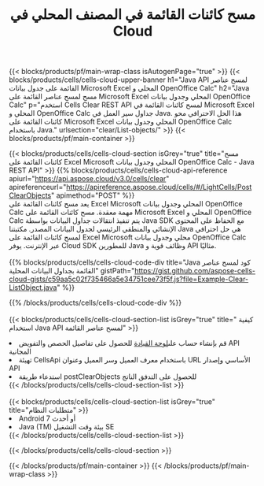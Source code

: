 ﻿---
title:  مسح كائنات القائمة في المصنف المحلي في Cloud
description: Cloud APIs & SDKs لمسح عناصر القائمة على Microsoft Excel & OpenOffice Calc. مسح كائنات القائمة في جداول البيانات المحلية بواسطة Cells Cloud API. SDK يدعم أنواع لغات التطوير. وهي تشمل Android و C# و Go و Java و NodeJS و Perl و PHP و Python و Ruby و swift.
url: /ar/java/clear/list-objects/
---
{{< blocks/products/pf/main-wrap-class isAutogenPage="true" >}}
{{< blocks/products/cells/cells-cloud-upper-banner h1="Java API لمسح عناصر القائمة على جدول بيانات Microsoft Excel المحلي و OpenOffice Calc" h2="Java مسح لمسح عناصر القائمة على Microsoft Excel المحلي وجدول بيانات OpenOffice Calc" p="استخدم Cells Clear REST API لمسح كائنات القائمة في Microsoft Excel المحلي و OpenOffice Calc جداول سير العمل في Java. هذا الحل الاحترافي محو كائنات القائمة على Microsoft Excel المحلي وجدول بيانات OpenOffice Calc باستخدام Java." urlsection="clear/List-objects/" >}}
{{< blocks/products/pf/main-container >}}

{{< blocks/products/cells/cells-cloud-section isGrey="true" title="مسح كائنات القائمة على Excel Microsoft المحلي وجدول بيانات OpenOffice Calc - Java REST API" >}}
{{% blocks/products/cells/cells-cloud-api-reference apiurl="https://api.aspose.cloud/v3.0/cells/clear" apireferenceurl="https://apireference.aspose.cloud/cells/#/LightCells/PostClearObjects" apimethod="POST" %}}
<br/>
يعد مسح كائنات القائمة على Excel Microsoft المحلي وجدول بيانات OpenOffice Calc مهمة معقدة. مسح كائنات القائمة على Microsoft Excel المحلي و OpenOffice Calc يتم تنفيذ انتقالات جداول البيانات بواسطة Java SDK مع الحفاظ على المحتوى الإنشائي والمنطقي الرئيسي لجدول البيانات المصدر. مكتبتنا Java هي حل احترافي لمسح كائنات القائمة على Excel Microsoft محلي وجدول بيانات OpenOffice Calc عبر الإنترنت. يوفر Cloud SDK للمطورين Java وظائف قوية و API مثاليًا.
<br/>
<br/>
{{% blocks/products/cells/cells-cloud-code-div title="Java كود لمسح عناصر القائمة بجداول البيانات المحلية" gistPath="https://gist.github.com/aspose-cells-cloud-gists/c59aa5c02f735466a5e34751cee73f5f.js?file=Example-Clear-ListObject.java" %}}
  
{{% /blocks/products/cells/cells-cloud-code-div %}}
<br/>
<br/>
{{< blocks/products/cells/cells-cloud-section-list isGrey="true" title=" كيفية استخدام Java API لمسح عناصر القائمة" >}}
<li> قم بإنشاء حساب على<a href="https://dashboard.aspose.cloud/">لوحة القيادة</a> للحصول على تفاصيل الحصص والتفويض API المجانية</li>
<li>تهيئة CellsApi باستخدام معرف العميل وسر العميل وعنوان URL الأساسي وإصدار API</li>
<li>استدعاء طريقة postClearObjects للحصول على التدفق الناتج</li>
{{< /blocks/products/cells/cells-cloud-section-list >}}
<br/>
<br/>
{{< blocks/products/cells/cells-cloud-section-list isGrey="true" title="متطلبات النظام" >}}
<li>Android 7 أو أحدث</li>
<li>Java (TM) بيئة وقت التشغيل SE</li>
{{< /blocks/products/cells/cells-cloud-section-list >}}

{{< /blocks/products/cells/cells-cloud-section >}}

{{< /blocks/products/pf/main-container >}}
{{< /blocks/products/pf/main-wrap-class >}}
